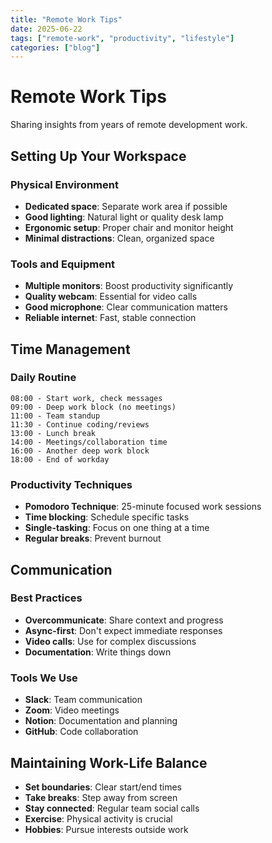 ```yaml
---
title: "Remote Work Tips"
date: 2025-06-22
tags: ["remote-work", "productivity", "lifestyle"]
categories: ["blog"]
---
```


# Remote Work Tips

Sharing insights from years of remote development work.

## Setting Up Your Workspace

### Physical Environment
- **Dedicated space**: Separate work area if possible
- **Good lighting**: Natural light or quality desk lamp
- **Ergonomic setup**: Proper chair and monitor height
- **Minimal distractions**: Clean, organized space

### Tools and Equipment
- **Multiple monitors**: Boost productivity significantly
- **Quality webcam**: Essential for video calls
- **Good microphone**: Clear communication matters
- **Reliable internet**: Fast, stable connection

## Time Management

### Daily Routine
```
08:00 - Start work, check messages
09:00 - Deep work block (no meetings)
11:00 - Team standup
11:30 - Continue coding/reviews
13:00 - Lunch break
14:00 - Meetings/collaboration time
16:00 - Another deep work block
18:00 - End of workday
```

### Productivity Techniques
- **Pomodoro Technique**: 25-minute focused work sessions
- **Time blocking**: Schedule specific tasks
- **Single-tasking**: Focus on one thing at a time
- **Regular breaks**: Prevent burnout

## Communication

### Best Practices
- **Overcommunicate**: Share context and progress
- **Async-first**: Don't expect immediate responses
- **Video calls**: Use for complex discussions
- **Documentation**: Write things down

### Tools We Use
- **Slack**: Team communication
- **Zoom**: Video meetings
- **Notion**: Documentation and planning
- **GitHub**: Code collaboration

## Maintaining Work-Life Balance

- **Set boundaries**: Clear start/end times
- **Take breaks**: Step away from screen
- **Stay connected**: Regular team social calls
- **Exercise**: Physical activity is crucial
- **Hobbies**: Pursue interests outside work
